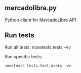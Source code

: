 ## mercadolibre.py


Python client for MercadoLibre API


## Run tests
Run all tests:
    nosetests tests -vv

Run specific tests:

    nosetests tests.test_users -vv